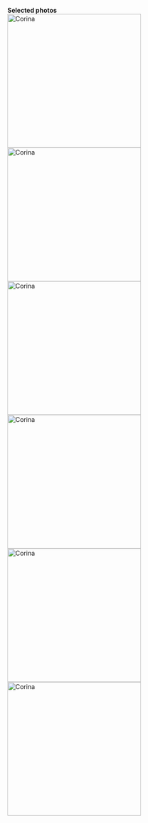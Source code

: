 **Selected photos**
<br>
<img alt="Corina" src="https://github.com/steenblikrs/2021-Spring-Studio/blob/gh-pages/students/Corina/P1.jpg?raw=true" width="300">
<img alt="Corina" src="https://github.com/steenblikrs/2021-Spring-Studio/blob/gh-pages/students/Corina/P2.JPG?raw=true" width="300"><br>
<img alt="Corina" src="https://github.com/steenblikrs/2021-Spring-Studio/blob/gh-pages/students/Corina/P3.jpg?raw=true" width="300">
<img alt="Corina" src="https://github.com/steenblikrs/2021-Spring-Studio/blob/gh-pages/students/Corina/P4.jpg?raw=true" width="300"><br>
<img alt="Corina" src="https://github.com/steenblikrs/2021-Spring-Studio/blob/gh-pages/students/Corina/P5.jpg?raw=true" width="300">
<img alt="Corina" src="https://github.com/steenblikrs/2021-Spring-Studio/blob/gh-pages/students/Corina/P6.jpg?raw=true" width="300">
